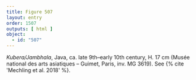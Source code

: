 ```yaml
---
title: Figure 507
layout: entry
order: 1507
outputs: [ html ]
object:
  - id: "507"
---
```


*Kubera/Jambhala*, Java, ca. late 9th–early 10th century, H. 17 cm (Musée national des arts asiatiques – Guimet, Paris, inv. MG 3619). See {% cite 'Mechling et al. 2018' %}.
